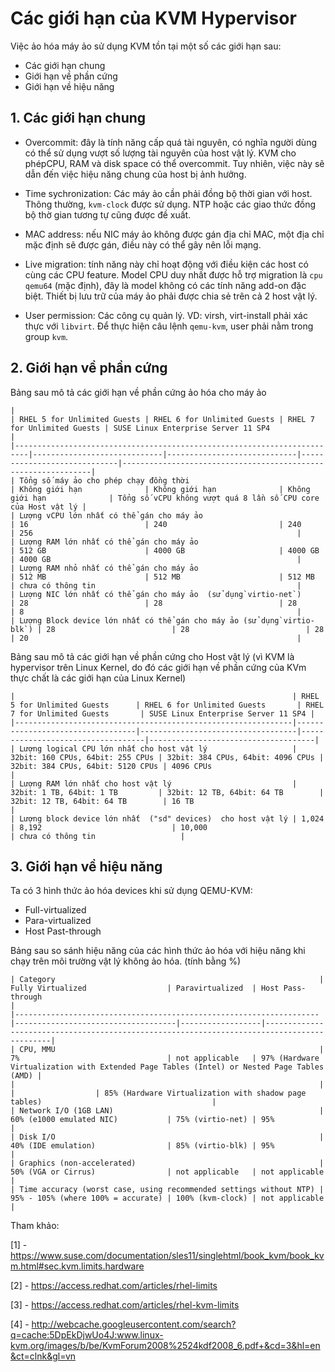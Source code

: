 ﻿# Các giới hạn của KVM Hypervisor

Việc ảo hóa máy ảo sử dụng KVM tồn tại một số các giới hạn sau:
- Các giới hạn chung
- Giới hạn về phần cứng
- Giới hạn về hiệu năng

## 1. Các giới hạn chung
 - Overcommit: đây là tính năng cấp quá tài nguyên, có nghĩa người dùng có thể sử dụng vượt số lượng tài nguyên của host vật lý. KVM cho phépCPU, RAM và disk space có thể overcommit. Tuy nhiên, việc này sẽ dẫn đến việc hiệu năng chung của host bị ảnh hưởng.

 - Time sychronization: Các máy ảo cần phải đồng bộ thời gian với host. Thông thường, `kvm-clock` được sử dụng. NTP hoặc các giao thức đồng bộ thờ gian tương tự cũng được đề xuất.

 - MAC address: nếu NIC máy ảo không được gán địa chỉ MAC, một địa chỉ mặc định sẽ được gán, điều này có thể gây nên lỗi mạng.

 - Live migration: tính năng này chỉ hoạt động với điều kiện các host có cùng các CPU feature. Model CPU duy nhất được hỗ trợ migration là `cpu qemu64` (mặc định), đây là model không có các tính năng add-on đặc biệt. Thiết bị lưu trữ của máy ảo phải được chia sẻ trên cả 2 host vật lý.

 - User permission: Các công cụ quản lý. VD: virsh, virt-install phải xác thực với `libvirt`. Để thực hiện câu lệnh `qemu-kvm`, user phải nằm trong group `kvm`.

## 2. Giới hạn về phần cứng 
Bảng sau mô tả các giới hạn về phần cứng ảo hóa cho máy ảo


```
|                                                                         | RHEL 5 for Unlimited Guests | RHEL 6 for Unlimited Guests | RHEL 7 for Unlimited Guests | SUSE Linux Enterprise Server 11 SP4                           |
|-------------------------------------------------------------------------|-----------------------------|-----------------------------|-----------------------------|---------------------------------------------------------------|
| Tổng số máy ảo cho phép chạy đồng thời                                  | Không giới hạn              | Không giới hạn              | Không giới hạn              | Tổng số vCPU không vượt quá 8 lần số CPU core của Host vật lý |
| Lượng vCPU lớn nhất có thể gán cho máy ảo                               | 16                          | 240                         | 240                         | 256                                                           |
| Lượng RAM lớn nhất có thể gán cho máy ảo                                | 512 GB                      | 4000 GB                     | 4000 GB                     | 4000 GB                                                       |
| Lượng RAM nhỏ nhất có thể gán cho máy ảo                                | 512 MB                      | 512 MB                      | 512 MB                      | chưa có thông tin                                             |
| Lượng NIC lớn nhất có thể gán cho máy ảo  (sử dụng`virtio-net`)         | 28                          | 28                          | 28                          | 8                                                             |
| Lượng Block device lớn nhất có thể gán cho máy ảo (sử dụng`virtio-blk`) | 28                          | 28                          | 28                          | 20                                                            |
```

Bảng sau mô tả các giới hạn về phần cứng cho Host vật lý (vì KVM là hypervisor trên Linux Kernel, do đó các giới hạn về phần cứng của KVm thực chất là các giới hạn của Linux Kernel)

```
|                                                              | RHEL 5 for Unlimited Guests      | RHEL 6 for Unlimited Guests       | RHEL 7 for Unlimited Guests       | SUSE Linux Enterprise Server 11 SP4 |
|--------------------------------------------------------------|----------------------------------|-----------------------------------|-----------------------------------|-------------------------------------|
| Lượng logical CPU lớn nhất cho host vật lý                   | 32bit: 160 CPUs, 64bit: 255 CPUs | 32bit: 384 CPUs, 64bit: 4096 CPUs | 32bit: 384 CPUs, 64bit: 5120 CPUs | 4096 CPUs                           |
| Lượng RAM lớn nhất cho host vật lý                           | 32bit: 1 TB, 64bit: 1 TB         | 32bit: 12 TB, 64bit: 64 TB        | 32bit: 12 TB, 64bit: 64 TB        | 16 TB                               |
| Lượng block device lớn nhất  ("sd" devices)  cho host vật lý | 1,024                            | 8,192                             | 10,000                            | chưa có thông tin                   |
```

## 3. Giới hạn về hiệu năng

Ta có 3 hình thức ảo hóa devices khi sử dụng QEMU-KVM:
 - Full-virtualized
 - Para-virtualized
 - Host Past-through

Bảng sau so sánh hiệu năng của các hình thức ảo hóa với hiệu năng khi chạy trên môi trường vật lý không ảo hóa. (tính bằng %)

```
| Category                                                           | Fully Virtualized                  | Paravirtualized  | Host Pass-through                                                                          |
|--------------------------------------------------------------------|------------------------------------|------------------|--------------------------------------------------------------------------------------------|
| CPU, MMU                                                           | 7%                                 | not applicable   | 97% (Hardware Virtualization with Extended Page Tables (Intel) or Nested Page Tables (AMD) |
|                                                                    |                                    |                  | 85% (Hardware Virtualization with shadow page tables)                                      |
| Network I/O (1GB LAN)                                              | 60% (e1000 emulated NIC)           | 75% (virtio-net) | 95%                                                                                        |
| Disk I/O                                                           | 40% (IDE emulation)                | 85% (virtio-blk) | 95%                                                                                        |
| Graphics (non-accelerated)                                         | 50% (VGA or Cirrus)                | not applicable   | not applicable                                                                             |
| Time accuracy (worst case, using recommended settings without NTP) | 95% - 105% (where 100% = accurate) | 100% (kvm-clock) | not applicable                                                                             |
```

Tham khảo:

[1] - https://www.suse.com/documentation/sles11/singlehtml/book_kvm/book_kvm.html#sec.kvm.limits.hardware

[2] - https://access.redhat.com/articles/rhel-limits

[3] - https://access.redhat.com/articles/rhel-kvm-limits

[4] - http://webcache.googleusercontent.com/search?q=cache:5DpEkDjwUo4J:www.linux-kvm.org/images/b/be/KvmForum2008%2524kdf2008_6.pdf+&cd=3&hl=en&ct=clnk&gl=vn